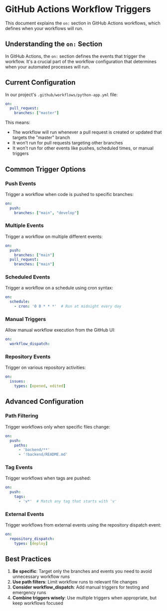 # GitHub Actions Workflow Triggers

This document explains the `on:` section in GitHub Actions workflows, which defines when your workflows will run.

## Understanding the `on:` Section

In GitHub Actions, the `on:` section defines the events that trigger the workflow. It's a crucial part of the workflow configuration that determines when your automated processes will run.

## Current Configuration

In our project's `.github/workflows/python-app.yml` file:

```yaml
on:
  pull_request:
    branches: ["master"]
```

This means:
- The workflow will run whenever a pull request is created or updated that targets the "master" branch
- It won't run for pull requests targeting other branches
- It won't run for other events like pushes, scheduled times, or manual triggers

## Common Trigger Options

### Push Events
Trigger a workflow when code is pushed to specific branches:

```yaml
on:
  push:
    branches: ["main", "develop"]
```

### Multiple Events
Trigger a workflow on multiple different events:

```yaml
on:
  push:
    branches: ["main"]
  pull_request:
    branches: ["main"]
```

### Scheduled Events
Trigger a workflow on a schedule using cron syntax:

```yaml
on:
  schedule:
    - cron: '0 0 * * *'  # Run at midnight every day
```

### Manual Triggers
Allow manual workflow execution from the GitHub UI:

```yaml
on:
  workflow_dispatch:
```

### Repository Events
Trigger on various repository activities:

```yaml
on:
  issues:
    types: [opened, edited]
```

## Advanced Configuration

### Path Filtering
Trigger workflows only when specific files change:

```yaml
on:
  push:
    paths:
      - 'backend/**'
      - '!backend/README.md'
```

### Tag Events
Trigger workflows when tags are pushed:

```yaml
on:
  push:
    tags:
      - 'v*'  # Match any tag that starts with 'v'
```

### External Events
Trigger workflows from external events using the repository dispatch event:

```yaml
on:
  repository_dispatch:
    types: [deploy]
```

## Best Practices

1. **Be specific**: Target only the branches and events you need to avoid unnecessary workflow runs
2. **Use path filters**: Limit workflow runs to relevant file changes
3. **Consider workflow_dispatch**: Add manual triggers for testing and emergency runs
4. **Combine triggers wisely**: Use multiple triggers when appropriate, but keep workflows focused